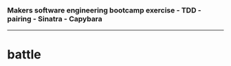 ### Makers software engineering bootcamp exercise - TDD - pairing - Sinatra - Capybara

---

# battle
